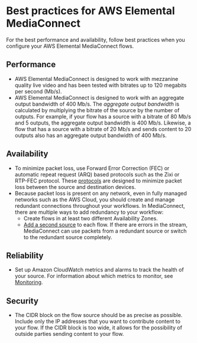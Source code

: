 # Best practices for AWS Elemental MediaConnect<a name="best-practices"></a>

For the best performance and availability, follow best practices when you configure your AWS Elemental MediaConnect flows\.

## Performance<a name="best-practices-performance"></a>
+ AWS Elemental MediaConnect is designed to work with mezzanine quality live video and has been tested with bitrates up to 120 megabits per second \(Mb/s\)\. 
+ AWS Elemental MediaConnect is designed to work with an aggregate output bandwidth of 400 Mb/s\. The *aggregate output bandwidth* is calculated by multiplying the bitrate of the source by the number of outputs\. For example, if your flow has a source with a bitrate of 80 Mb/s and 5 outputs, the aggregate output bandwidth is 400 Mb/s\. Likewise, a flow that has a source with a bitrate of 20 Mb/s and sends content to 20 outputs also has an aggregate output bandwidth of 400 Mb/s\.

## Availability<a name="best-practices-availability"></a>
+ To minimize packet loss, use Forward Error Correction \(FEC\) or automatic repeat request \(ARQ\) based protocols such as the Zixi or RTP\-FEC protocol\. These [protocols](protocols.md) are designed to minimize packet loss between the source and destination devices\.
+ Because packet loss is present on any network, even in fully managed networks such as the AWS Cloud, you should create and manage redundant connections throughout your workflows\. In MediaConnect, there are multiple ways to add redundancy to your workflow:
  + Create flows in at least two different Availability Zones\.
  + [Add a second source](source-adding.md) to each flow\. If there are errors in the stream, MediaConnect can use packets from a redundant source or switch to the redundant source completely\.

## Reliability<a name="best-practices-reliability"></a>
+ Set up Amazon CloudWatch metrics and alarms to track the health of your source\. For information about which metrics to monitor, see [Monitoring](monitor.md)\.

## Security<a name="best-practices-security"></a>
+ The CIDR block on the flow source should be as precise as possible\. Include only the IP addresses that you want to contribute content to your flow\. If the CIDR block is too wide, it allows for the possibility of outside parties sending content to your flow\.